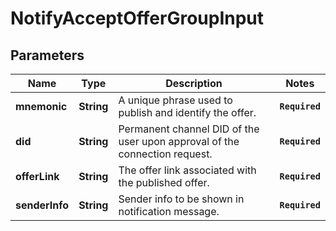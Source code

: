 # NotifyAcceptOfferGroupInput
## Parameters

| Name | Type | Description | Notes |
|------------ | ------------- | ------------- | -------------|
| **mnemonic** | **String** | A unique phrase used to publish and identify the offer. | **`Required`**   |
| **did** | **String** | Permanent channel DID of the user upon approval of the connection request. | **`Required`**   |
| **offerLink** | **String** | The offer link associated with the published offer. | **`Required`**   |
| **senderInfo** | **String** | Sender info to be shown in notification message. | **`Required`**   |

